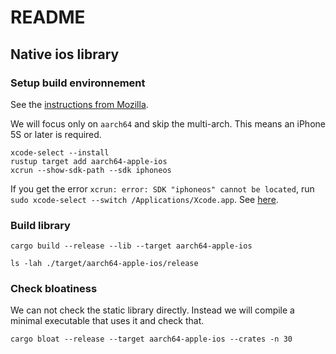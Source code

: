 # README

## Native ios library


### Setup build environnement

See the [instructions from Mozilla](https://mozilla.github.io/firefox-browser-architecture/experiments/2017-09-06-rust-on-ios.html).

We will focus only on `aarch64` and skip the multi-arch. This means an iPhone 5S or later is required.

```shell
xcode-select --install
rustup target add aarch64-apple-ios
xcrun --show-sdk-path --sdk iphoneos
```

If you get the error `xcrun: error: SDK "iphoneos" cannot be located`, run `sudo xcode-select --switch /Applications/Xcode.app`. See [here](https://www.ryadel.com/en/xcode-sdk-iphoneos-cannot-be-located-mac-osx-error-fix/).

### Build library

```shell
cargo build --release --lib --target aarch64-apple-ios
```

```shell
ls -lah ./target/aarch64-apple-ios/release
```

### Check bloatiness

We can not check the static library directly. Instead we will compile a minimal executable that uses it and check that.

```shell
cargo bloat --release --target aarch64-apple-ios --crates -n 30
```
